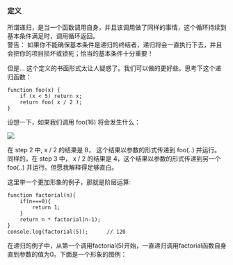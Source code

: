 ### 定义

所谓递归，是当一个函数调用自身，并且该调用做了同样的事情，这个循环持续到基本条件满足时，调用循环返回。<br>
警告： 如果你不能确保基本条件是递归的终结者，递归将会一直执行下去，并且会把你的项目损坏或锁死；恰当的基本条件十分重要！<br>

但是... 这个定义的书面形式太让人疑惑了。我们可以做的更好些。思考下这个递归函数：<br>

    function foo(x) {
        if (x < 5) return x;
        return foo( x / 2 );
    }

设想一下，如果我们调用 foo(16) 将会发生什么：<br>
    
![](https://i.imgur.com/7TIxvGT.png)

在 step 2 中, x / 2 的结果是 8， 这个结果以参数的形式传递到 foo(..) 并运行。同样的，在 step 3 中， x / 2 的结果是 4，这个结果以参数的形式传递到另一个 foo(..) 并运行。但愿我解释得足够直白。<br>

这里举一个更加形象的例子，那就是阶层运算:<br>

    function factorial(n){
        if(n===0){
            return 1; 
        }
        return n * factorial(n-1);
    }
    console.log(factorial(5));      // 120

在递归的例子中，从第一个调用factorial(5)开始，一直递归调用factorial函数自身直到参数的值为0。下面是一个形象的图例：<br>